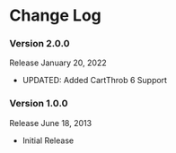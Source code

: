 # Change Log

### Version 2.0.0
Release January 20, 2022

- UPDATED: Added CartThrob 6 Support

### Version 1.0.0
Release June 18, 2013

- Initial Release